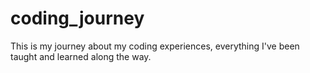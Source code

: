 # coding_journey
This is my journey about my coding experiences, everything I've been taught and learned along the way.
